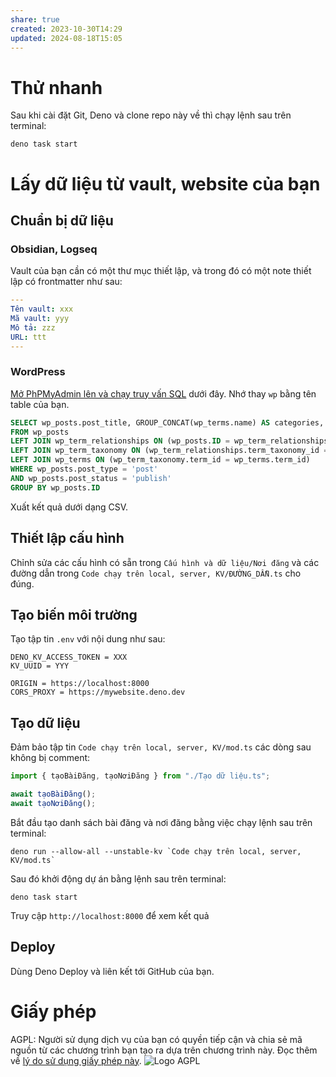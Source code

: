```yaml
---
share: true
created: 2023-10-30T14:29
updated: 2024-08-18T15:05
---
```

# Thử nhanh
Sau khi cài đặt Git, Deno và clone repo này về thì chạy lệnh sau trên terminal:
```
deno task start
```

# Lấy dữ liệu từ vault, website của bạn
## Chuẩn bị dữ liệu
### Obsidian, Logseq
Vault của bạn cần có một thư mục thiết lập, và trong đó có một note thiết lập có frontmatter như sau:
```yaml
---
Tên vault: xxx
Mã vault: yyy
Mô tả: zzz
URL: ttt
---
```

### WordPress 
[Mở PhPMyAdmin lên và chạy truy vấn SQL](https://youtu.be/VnBdOBKwPes?si=6XjJZ3hsX-WR15jT) dưới đây. Nhớ thay `wp` bằng tên table của bạn.
```sql
SELECT wp_posts.post_title, GROUP_CONCAT(wp_terms.name) AS categories, wp_posts.post_name, wp_posts.post_author, wp_posts.post_excerpt, wp_posts.post_date, wp_posts.post_modified
FROM wp_posts
LEFT JOIN wp_term_relationships ON (wp_posts.ID = wp_term_relationships.object_id)
LEFT JOIN wp_term_taxonomy ON (wp_term_relationships.term_taxonomy_id = wp_term_taxonomy.term_taxonomy_id)
LEFT JOIN wp_terms ON (wp_term_taxonomy.term_id = wp_terms.term_id)
WHERE wp_posts.post_type = 'post' 
AND wp_posts.post_status = 'publish'
GROUP BY wp_posts.ID
```
Xuất kết quả dưới dạng CSV.

## Thiết lập cấu hình
Chỉnh sửa các cấu hình có sẵn trong `Cấu hình và dữ liệu/Nơi đăng` và các đường dẫn trong `Code chạy trên local, server, KV/ĐƯỜNG_DẪN.ts` cho đúng.

## Tạo biến môi trường
Tạo tập tin `.env` với nội dung như sau:
```env
DENO_KV_ACCESS_TOKEN = XXX
KV_UUID = YYY

ORIGIN = https://localhost:8000
CORS_PROXY = https://mywebsite.deno.dev
```

## Tạo dữ liệu 
Đảm bảo tập tin `Code chạy trên local, server, KV/mod.ts` các dòng sau không bị comment:
```ts
import { tạoBàiĐăng, tạoNơiĐăng } from "./Tạo dữ liệu.ts";

await tạoBàiĐăng();
await tạoNơiĐăng();
```
Bắt đầu tạo danh sách bài đăng và nơi đăng bằng việc chạy lệnh sau trên terminal:
```
deno run --allow-all --unstable-kv `Code chạy trên local, server, KV/mod.ts`
```
Sau đó khởi động dự án bằng lệnh sau trên terminal:
```
deno task start
```
Truy cập `http://localhost:8000` để xem kết quả

## Deploy
Dùng Deno Deploy và liên kết tới GitHub của bạn.

# Giấy phép
AGPL: Người sử dụng dịch vụ của bạn có quyền tiếp cận và chia sẻ mã nguồn từ các chương trình bạn tạo ra dựa trên chương trình này. Đọc thêm về [lý do sử dụng giấy phép này](https://doi-thoai.deno.dev/why-affero-gpl.d.1 "Why the GNU Affero GPL - GNU Project - Free Software Foundation").
![Logo AGPL](https://www.gnu.org/graphics/agplv3-with-text-162x68.png) 